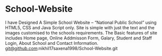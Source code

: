 # School-Website
I have Designed A Simple School Website – “National Public School” using HTML5, CSS and Java Script only. Site is simple with just the text and the images customised to the schools requirements. The Basic features of site includes Home page, Online Addmisson Form, Galary, Student and Staff Login, About School and Contact Information. 
git@github.com:nikhil17saxena1998/School-Website.git
